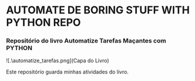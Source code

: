 # AUTOMATE DE BORING STUFF WITH PYTHON REPO
### Repositório do livro Automatize Tarefas Maçantes com PYTHON

![.\automatize_tarefas.png](Capa do Livro)

Este repositório guarda minhas atividades do livro.